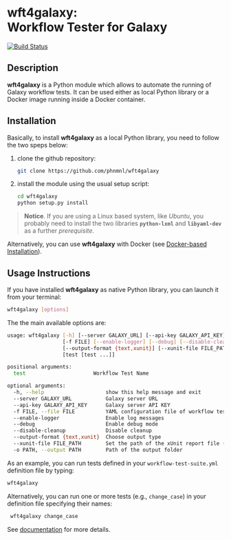 # wft4galaxy: <br> Workflow Tester for Galaxy

[![Build Status](https://travis-ci.org/phnmnl/wft4galaxy.svg?branch=master)](https://travis-ci.org/phnmnl/wft4galaxy) 

## Description
**wft4galaxy** is a Python module which allows to automate the running of Galaxy workflow tests. It can be used either as local Python library or a Docker image running inside a Docker container.

## Installation

Basically, to install **wft4galaxy** as a local Python library, you need to follow the two speps below:

  1. clone the github repository:
  
      ```bash
      git clone https://github.com/phnmnl/wft4galaxy
      ```
      
  2. install the module using the usual setup script:
  
     ```bash
     cd wft4galaxy
     python setup.py install
     ```
     
> **Notice**. If you are using a Linux based system, like *Ubuntu*, you probably need to install the two libraries **`python-lxml`** and **`libyaml-dev`** as a further *prerequisite*.


Alternatively, you can use **wft4galaxy** with Docker (see [Docker-based Installation](http://wft4galaxy.readthedocs.io/installation.html#id2)).

## Usage Instructions

If you have installed **wft4galaxy** as native Python library, you can launch it from your terminal:

``` bash
wft4galaxy [options]
```

The the main available options are:

```bash
usage: wft4galaxy [-h] [--server GALAXY_URL] [--api-key GALAXY_API_KEY]
                  [-f FILE] [--enable-logger] [--debug] [--disable-cleanup]
                  [--output-format {text,xunit}] [--xunit-file FILE_PATH] [-o PATH]
                  [test [test ...]]

positional arguments:
  test                      Workflow Test Name

optional arguments:
  -h, --help                    show this help message and exit
  --server GALAXY_URL           Galaxy server URL
  --api-key GALAXY_API_KEY      Galaxy server API KEY
  -f FILE, --file FILE          YAML configuration file of workflow tests (default is workflow-test-suite.yml)
  --enable-logger               Enable log messages
  --debug                       Enable debug mode
  --disable-cleanup             Disable cleanup
  --output-format {text,xunit}  Choose output type
  --xunit-file FILE_PATH        Set the path of the xUnit report file (absolute or relative to the output folder)
  -o PATH, --output PATH        Path of the output folder
```

As an example, you can run tests defined in your ``workflow-test-suite.yml`` definition file by typing:

```bash
wft4galaxy
```

Alternatively, you can run one or more tests (e.g., ``change_case``) in your definition file specifying their names:

```bash
 wft4galaxy change_case
 ```

See [documentation](http://wft4galaxy.readthedocs.io/) for more details.
